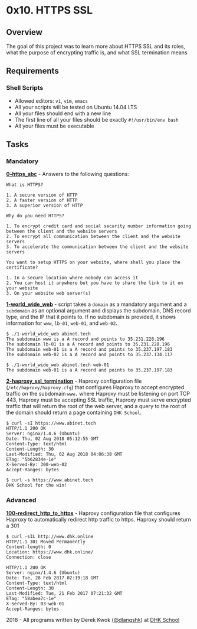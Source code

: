 # 0x10. HTTPS SSL

## Overview
The goal of this project was to learn more about HTTPS SSL and its roles, what the purpose of encrypting traffic is, and what SSL termination means

## Requirements
### Shell Scripts
* Allowed editors: `vi`, `vim`, `emacs`
* All your scripts will be tested on Ubuntu 14.04 LTS
* All your files should end with a new line
* The first line of all your files should be exactly `#!/usr/bin/env bash`
* All your files must be executable

## Tasks
### Mandatory
**[0-https_abc](0-https_abc)** - Answers to the following questions:
```
What is HTTPS?

1. A secure version of HTTP
2. A faster version of HTTP
3. A superior version of HTTP

Why do you need HTTPS?

1. To encrypt credit card and social security number information going between the client and the website servers
2. To encrypt all communication between the client and the website servers
3. To accelerate the communication between the client and the website servers

You want to setup HTTPS on your website, where shall you place the certificate?

1. In a secure location where nobody can access it
2. You can host it anywhere but you have to share the link to it on your website
3. On your website web server(s)
```

**[1-world_wide_web](1-world_wide_web)** - script takes a `domain` as a mandatory argument and a `subdomain` as an optional argument and displays the subdomain, DNS record type, and the IP that it points to. If no subdomain is provided, it shows information for `www`, `lb-01`, `web-01`, and `web-02`.
```
$ ./1-world_wide_web abinet.tech
The subdomain www is a A record and points to 35.231.228.196
The subdomain lb-01 is a A record and points to 35.231.228.196
The subdomain web-01 is a A record and points to 35.237.197.183
The subdomain web-02 is a A record and points to 35.237.134.117

$ ./1-world_wide_web abinet.tech web-01
The subdomain web-01 is a A record and points to 35.237.197.183
```

**[2-haproxy_ssl_termination](2-haproxy_ssl_termination)** - Haproxy configuration file (`/etc/haproxy/haproxy.cfg`) that configures Haproxy to accept encrypted traffic on the subdomain `www.` where Haproxy must be listening on port TCP 443, Haproxy must be accepting SSL traffic, Haproxy must serve encrypted traffic that will return the root of the web server, and a query to the root of the domain should return a page containing `DHK School`.
```
$ curl -sI https://www.abinet.tech
HTTP/1.1 200 OK
Server: nginx/1.4.6 (Ubuntu)
Date: Thu, 02 Aug 2018 05:12:55 GMT
Content-Type: text/html
Content-Length: 30
Last-Modified: Thu, 02 Aug 2018 04:06:38 GMT
ETag: "5b62834e-1e"
X-Served-By: 300-web-02
Accept-Ranges: bytes

$ curl -s https://www.abinet.tech
DHK School for the win!
```

### Advanced
**[100-redirect_http_to_https](100-redirect_http_to_https)** - Haproxy configuration file that configures Haproxy to automatically redirect http traffic to https. Haproxy should return a 301
```
$ curl -sIL http://www.dhk.online
HTTP/1.1 301 Moved Permanently
Content-length: 0
Location: https://www.dhk.online/
Connection: close

HTTP/1.1 200 OK
Server: nginx/1.4.6 (Ubuntu)
Date: Tue, 28 Feb 2017 02:19:18 GMT
Content-Type: text/html
Content-Length: 30
Last-Modified: Tue, 21 Feb 2017 07:21:32 GMT
ETag: "58abea7c-1e"
X-Served-By: 03-web-01
Accept-Ranges: bytes
```

2018 - All programs written by Derek Kwok ([@dlangshk](https://twitter.com/dlangshk)) at [DHK School](https://www.dhkschool.com/)
